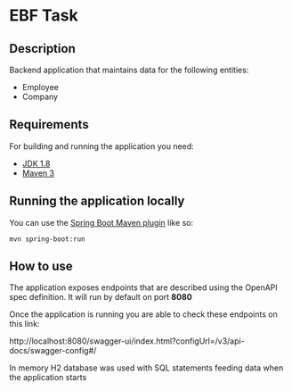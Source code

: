 # EBF Task

## Description
Backend application that maintains data for the following entities: 

* Employee
* Company 

## Requirements

For building and running the application you need:

- [JDK 1.8](http://www.oracle.com/technetwork/java/javase/downloads/jdk8-downloads-2133151.html)
- [Maven 3](https://maven.apache.org)

## Running the application locally

You can use the [Spring Boot Maven plugin](https://docs.spring.io/spring-boot/docs/current/reference/html/build-tool-plugins-maven-plugin.html) like so:

```shell
mvn spring-boot:run
```

## How to use

The application exposes endpoints that are described using the OpenAPI spec definition. It will run by default on port **8080**

Once the application is running you are able to check these endpoints on this link:

http://localhost:8080/swagger-ui/index.html?configUrl=/v3/api-docs/swagger-config#/

In memory H2 database was used with SQL statements feeding data when the application starts




